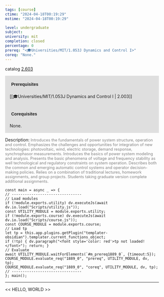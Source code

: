 ```yaml
---
tags: [course]
ctime: "2024-04-18T00:19:29"
mstime: "2024-04-18T00:19:29"

level: undergraduate
subject: 
university: mit
completion: closed
percentage: 0
prereq: "<🎓Universities/MIT/1.053J Dynamics and Control I>"
coreq: "None."
---
```


catalog [2.603](http://student.mit.edu/catalog/m2b.html#2.603)

<span style="display: block; padding: 15px; background-color: rgb(100, 100, 100, 0.2);"><font id="m_prereq1889_0" style="display: block; font-family: Arial, sans-serif; font-weight: bold; padding: 5px">Prerequisites</font><br><span id="prereq1889_0">[[🎓Universities/MIT/1.053J Dynamics and Control I | 2.003]]</span></span>
<span style="display: block; padding: 15px; background-color: rgb(100, 100, 100, 0.2);"><font id="m_coreq1889_0" style="display: block; font-family: Arial, sans-serif; font-weight: bold; padding: 5px">Corequisites</font><br><span id="coreq1889_0">None.</span></span>

<font style="">Description:</font>
<font style="color: grey; font-size: 0.8rem;">Introduces the fundamentals of power system structure, operation and control. Emphasizes the challenges and opportunities for integration of new technologies: photovoltaic, wind, electric storage, demand response, synchrophasor measurements. Introduces the basics of power system modeling and analysis. Presents the basic phenomena of voltage and frequency stability as well technological and regulatory constraints on system operation. Describes both the common and emerging automatic control systems and operator decision-making policies. Relies on a combination of traditional lectures, homework assignments, and group projects. Students taking graduate version complete additional assignments.</font>

```dataviewjs
const main = async _ => {
// --------------------------------
// Load modules
if (!module.exports.utility) dv.executeJs(await dv.io.load("Scripts/utility.js"));
const UTILITY_MODULE = module.exports.utility;
if (!module.exports.course) dv.executeJs(await dv.io.load("Scripts/course.js"));
const COURSE_MODULE = module.exports.course;
// Load tp
let tp = this.app.plugins.getPlugin("templater-obsidian").templater.current_functions_object;
if (!tp) { dv.paragraph("<font style='color: red'>tp not loaded!</font>"); return; }
// Evaluate
await UTILITY_MODULE.waitForElements(`#m_prereq1889_0`, {timeout:5});
COURSE_MODULE.evaluate_req("1889_0", "prereq", UTILITY_MODULE, dv, tp);
COURSE_MODULE.evaluate_req("1889_0", "coreq", UTILITY_MODULE, dv, tp);
// --------------------------------
}; main();
```

---

<< HELLO, WORLD >>
